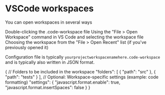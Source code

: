 # VSCode workspaces

You can open workspaces in several ways

Double-clicking the .code-workspace file
Using the "File > Open Workspace" command in VS Code and selecting the workspace file
Choosing the workspace from the "File > Open Recent" list (if you've previously opened it)

Configuration file is typically `yourprojectworkspacenamehere.code-workspace` and is typically also written in JSON format.

{
  // Folders to be included in the workspace
  "folders": [
    {
      "path": "src"
    },
    {
      "path": "tests"
    }
  ],
  // Optional: Workspace-specific settings (example: code formatting)
  "settings": {
    "javascript.format.enable": true,
    "javascript.format.insertSpaces": false
  }
}
